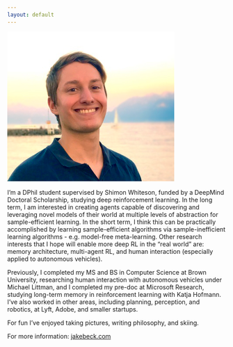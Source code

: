 ```yaml
---
layout: default
---
```


<img src="/assets/img/jacob.png" alt="drawing" class="portrait"/>

I’m a DPhil student supervised by Shimon Whiteson, funded by a DeepMind Doctoral Scholarship, studying deep reinforcement learning. In the long term, I am interested in creating agents capable of discovering and leveraging novel models of their world at multiple levels of abstraction for sample-efficient learning. In the short term, I think this can be practically accomplished by learning sample-efficient algorithms via sample-inefficient learning algorithms - e.g. model-free meta-learning. Other research interests that I hope will enable more deep RL in the “real world” are: memory architecture, multi-agent RL, and human interaction (especially applied to autonomous vehicles).

Previously, I completed my MS and BS in Computer Science at Brown University, researching human interaction with autonomous vehicles under Michael Littman, and I completed my pre-doc at Microsoft Research, studying long-term memory in reinforcement learning with Katja Hofmann. I’ve also worked in other areas, including planning, perception, and robotics, at Lyft, Adobe, and smaller startups.

For fun I’ve enjoyed taking pictures, writing philosophy, and skiing.

For more information: [jakebeck.com](http://jakebeck.com/)
